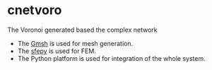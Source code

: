 # cnetvoro
The Voronoi generated based the complex network

- The [Gmsh](http://gmsh.info/) is used for mesh generation.
- The [sfepy](http://sfepy.org/) is used for FEM.
- The Python platform is used for integration of the whole system.

